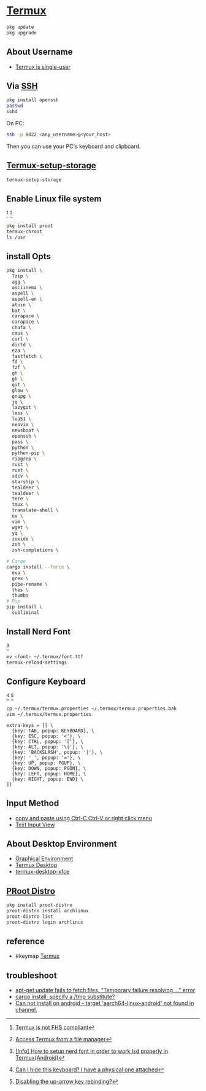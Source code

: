 # [Termux](https://termux.dev/en/)

```sh
pkg update
pkg upgrade
```

## About Username

- [Termux is single-user](https://wiki.termux.com/wiki/Differences_from_Linux#Termux_is_single-user)

## Via [SSH](https://wiki.termux.com/wiki/Remote_Access#SSH)

```sh
pkg install openssh
passwd
sshd
```

On PC:

```sh
ssh -p 8022 <any_username>@<your_host>
```

Then you can use your PC's keyboard and clipboard.

## [Termux-setup-storage](https://wiki.termux.com/wiki/Termux-setup-storage)

```sh
termux-setup-storage
```

## Enable Linux file system

[^1] [^2]

```sh
pkg install proot
termux-chroot
ls /usr
```

## install Opts

```sh
pkg install \
  7zip \
  agg \
  asciinema \
  aspell \
  aspell-en \
  atuin \
  bat \
  carapace \
  carapace \
  chafa \
  cmus \
  curl \
  dictd \
  eza \
  fastfetch \
  fd \
  fzf \
  gh \
  gh \
  git \
  glow \
  gnupg \
  jq \
  lazygit \
  less \
  lua51 \
  neovim \
  newsboat \
  openssh \
  pass \
  python \
  python-pip \
  ripgrep \
  rust \
  rust \
  sdcv \
  starship \
  tealdeer \
  tealdeer \
  tere \
  tmux \
  translate-shell \
  uv \
  vim \
  wget \
  yq \
  zoxide \
  zsh \
  zsh-completions \
```

```sh
# Cargo
cargo install --force \
  eva \
  grex \
  pipe-rename \
  thes \
  thumbs
# Pip
pip install \
  subliminal
```

## Install Nerd Font

[^3]

```sh
mv <font> ~/.termux/font.ttf
termux-reload-settings
```

## Configure Keyboard

[^4] [^5]

```sh
cp ~/.termux/termux.properties ~/.termux/termux.properties.bak
vim ~/.termux/termux.properties
```

```
extra-keys = [[ \
  {key: TAB, popup: KEYBOARD}, \
  {key: ESC, popup: '<'}, \
  {key: CTRL, popup: '['}, \
  {key: ALT, popup: '\{'}, \
  {key: 'BACKSLASH', popup: '|'}, \
  {key: '_', popup: '='}, \
  {key: UP, popup: PGUP}, \
  {key: DOWN, popup: PGDN}, \
  {key: LEFT, popup: HOME}, \
  {key: RIGHT, popup: END} \
]]
```

## Input Method

- [copy and paste using Ctrl-C Ctrl-V or right click menu](https://github.com/termux/termux-app/issues/1891)
- [Text Input View](https://wiki.termux.com/wiki/Touch_Keyboard#Text_Input_View)

## About Desktop Environment

- [Graphical Environment](https://wiki.termux.com/wiki/Graphical_Environment)  
- [Termux Desktop](https://github.com/adi1090x/termux-desktop)  
- [termux-desktop-xfce](https://github.com/Yisus7u7/termux-desktop-xfce)

## [PRoot Distro](https://github.com/termux/proot-distro)

```sh
pkg install proot-distro
proot-distro install archlinux
proot-distro list
proot-distro login archlinux
```

## reference

- #keymap [Termux](https://wiki.termux.com/wiki/Touch_Keyboard)

## troubleshoot

- [apt-get update fails to fetch files, “Temporary failure resolving …” error](https://askubuntu.com/questions/91543/apt-get-update-fails-to-fetch-files-temporary-failure-resolving-error)
- [cargo install: specify a /tmp substitute?](https://stackoverflow.com/questions/64572901/cargo-install-specify-a-tmp-substitute/64616981#64616981)
- [Can not install on android - target 'aarch64-linux-android' not found in channel.](https://github.com/rust-lang/rustup/issues/2872)

[^1]: [Termux is not FHS compliant](https://wiki.termux.com/wiki/Differences_from_Linux#Termux_is_not_FHS_compliant)
[^2]: [Access Termux from a file manager](https://wiki.termux.com/wiki/Internal_and_external_storage)
[^3]: [[Info] How to setup nerd font in order to work lsd properly in Termux(Android)](https://github.com/lsd-rs/lsd/issues/423)
[^4]: [Can I hide this keyboard? I have a physical one attached](https://www.reddit.com/r/termux/comments/qaenv5/can_i_hide_this_keyboard_i_have_a_physical_one/)
[^5]: [Disabling the up-arrow key rebinding?](https://github.com/atuinsh/atuin/issues/51#issuecomment-1641211422)
